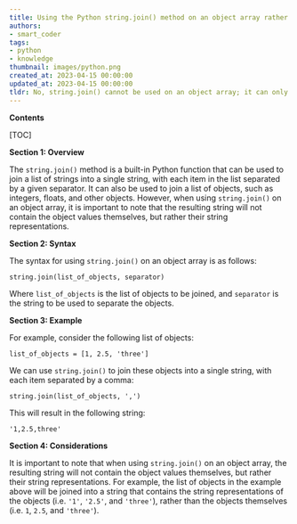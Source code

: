 ```yaml
---
title: Using the Python string.join() method on an object array rather than a string array
authors:
- smart_coder
tags:
- python
- knowledge
thumbnail: images/python.png
created_at: 2023-04-15 00:00:00
updated_at: 2023-04-15 00:00:00
tldr: No, string.join() cannot be used on an object array; it can only be used on a string array.
---
```


**Contents**

[TOC]

**Section 1: Overview**

The `string.join()` method is a built-in Python function that can be used to join a list of strings into a single string, with each item in the list separated by a given separator. It can also be used to join a list of objects, such as integers, floats, and other objects. However, when using `string.join()` on an object array, it is important to note that the resulting string will not contain the object values themselves, but rather their string representations.

**Section 2: Syntax**

The syntax for using `string.join()` on an object array is as follows:

```
string.join(list_of_objects, separator)
```

Where `list_of_objects` is the list of objects to be joined, and `separator` is the string to be used to separate the objects.

**Section 3: Example**

For example, consider the following list of objects:

```
list_of_objects = [1, 2.5, 'three']
```

We can use `string.join()` to join these objects into a single string, with each item separated by a comma:

```
string.join(list_of_objects, ',')
```

This will result in the following string:

```
'1,2.5,three'
```

**Section 4: Considerations**

It is important to note that when using `string.join()` on an object array, the resulting string will not contain the object values themselves, but rather their string representations. For example, the list of objects in the example above will be joined into a string that contains the string representations of the objects (i.e. `'1'`, `'2.5'`, and `'three'`), rather than the objects themselves (i.e. `1`, `2.5`, and `'three'`).
